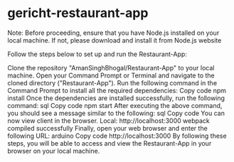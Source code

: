 # gericht-restaurant-app

Note: Before proceeding, ensure that you have Node.js installed on your local machine. If not, please download and install it from Node.js website

Follow the steps below to set up and run the Restaurant-App:

Clone the repository "AmanSinghBhogal/Restaurant-App" to your local machine.
Open your Command Prompt or Terminal and navigate to the cloned directory ("Restaurant-App").
Run the following command in the Command Prompt to install all the required dependencies:
Copy code
npm install
Once the dependencies are installed successfully, run the following command:
sql
Copy code
npm start
After executing the above command, you should see a message similar to the following:
sql
Copy code
You can now view client in the browser.
Local:            http://localhost:3000 
webpack compiled successfully
Finally, open your web browser and enter the following URL:
arduino
Copy code
http://localhost:3000
By following these steps, you will be able to access and view the Restaurant-App in your browser on your local machine.

